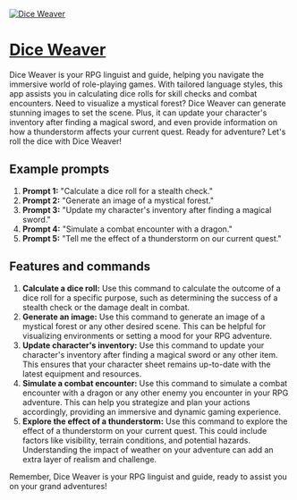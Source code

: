 [![Dice Weaver](https://files.oaiusercontent.com/file-j8MLgKT8ka2WZlw1qg2yW1Zm?se=2123-10-18T01%3A50%3A14Z&sp=r&sv=2021-08-06&sr=b&rscc=max-age%3D31536000%2C%20immutable&rscd=attachment%3B%20filename%3D13dfda8a-71ad-4ba6-9175-58366c6d8564.png&sig=sCxcGJvMRlQ6pDVsXqvR7Fe%2Ba/cCAc7TO74I/LhQI3c%3D)](https://chat.openai.com/g/g-57dT1esf1-dice-weaver)

# [Dice Weaver](https://chat.openai.com/g/g-57dT1esf1-dice-weaver)

Dice Weaver is your RPG linguist and guide, helping you navigate the immersive world of role-playing games. With tailored language styles, this app assists you in calculating dice rolls for skill checks and combat encounters. Need to visualize a mystical forest? Dice Weaver can generate stunning images to set the scene. Plus, it can update your character's inventory after finding a magical sword, and even provide information on how a thunderstorm affects your current quest. Ready for adventure? Let's roll the dice with Dice Weaver!

## Example prompts

1. **Prompt 1:** "Calculate a dice roll for a stealth check."
2. **Prompt 2:** "Generate an image of a mystical forest."
3. **Prompt 3:** "Update my character's inventory after finding a magical sword."
4. **Prompt 4:** "Simulate a combat encounter with a dragon."
5. **Prompt 5:** "Tell me the effect of a thunderstorm on our current quest."

## Features and commands

1. **Calculate a dice roll:** Use this command to calculate the outcome of a dice roll for a specific purpose, such as determining the success of a stealth check or the damage dealt in combat.
2. **Generate an image:** Use this command to generate an image of a mystical forest or any other desired scene. This can be helpful for visualizing environments or setting a mood for your RPG adventure.
3. **Update character's inventory:** Use this command to update your character's inventory after finding a magical sword or any other item. This ensures that your character sheet remains up-to-date with the latest equipment and resources.
4. **Simulate a combat encounter:** Use this command to simulate a combat encounter with a dragon or any other enemy you encounter in your RPG adventure. This can help you strategize and plan your actions accordingly, providing an immersive and dynamic gaming experience.
5. **Explore the effect of a thunderstorm:** Use this command to explore the effect of a thunderstorm on your current quest. This could include factors like visibility, terrain conditions, and potential hazards. Understanding the impact of weather on your adventure can add an extra layer of realism and challenge.

Remember, Dice Weaver is your RPG linguist and guide, ready to assist you on your grand adventures!